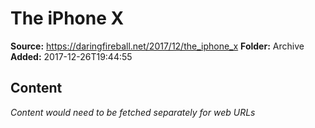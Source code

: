 # The iPhone X

**Source:** https://daringfireball.net/2017/12/the_iphone_x
**Folder:** Archive
**Added:** 2017-12-26T19:44:55




## Content
*Content would need to be fetched separately for web URLs*
